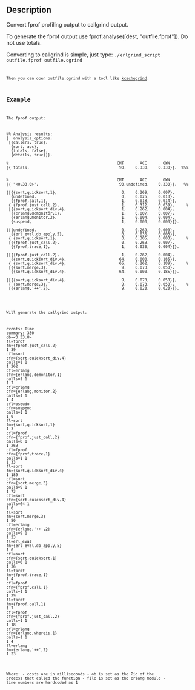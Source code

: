 [kcachegrind]: http://kcachegrind.sourceforge.net/html/Home.html

Description
-----------

Convert fprof profiling output to callgrind output.

To generate the fprof output use fprof:analyse([dest, "outfile.fprof"]). Do not use totals.

Converting to callgrind is simple, just type:
<code>./erlgrind_script outfile.fprof outfile.cgrind<code>

Then you can open outfile.cgrind with a tool like [kcachegrind][].

Example
-------

The fprof output:

<pre>
%% Analysis results:
{  analysis_options,
 [{callers, true},
  {sort, acc},
  {totals, false},
  {details, true}]}.

%                                               CNT       ACC       OWN        
[{ totals,                                       90,    0.330,    0.330}].  %%%


%                                               CNT       ACC       OWN        
[{ "<0.33.0>",                                   90,undefined,    0.330}].   %%

{[{{sort,quicksort,1},                            0,    0.269,    0.007},      
  {undefined,                                     0,    0.025,    0.018},      
  {{fprof,call,1},                                1,    0.018,    0.014}],     
 { {fprof,just_call,2},                           1,    0.312,    0.039},     %
 [{{sort,quicksort_div,4},                        1,    0.262,    0.004},      
  {{erlang,demonitor,1},                          1,    0.007,    0.007},      
  {{erlang,monitor,2},                            1,    0.004,    0.004},      
  {suspend,                                       1,    0.000,    0.000}]}.    

{[{undefined,                                     0,    0.269,    0.000},      
  {{erl_eval,do_apply,5},                         0,    0.036,    0.003}],     
 { {sort,quicksort,1},                            0,    0.305,    0.003},     %
 [{{fprof,just_call,2},                           0,    0.269,    0.007},      
  {{fprof,trace,1},                               1,    0.033,    0.004}]}.    

{[{{fprof,just_call,2},                           1,    0.262,    0.004},      
  {{sort,quicksort_div,4},                       64,    0.000,    0.185}],     
 { {sort,quicksort_div,4},                       65,    0.262,    0.189},     %
 [{{sort,merge,3},                                9,    0.073,    0.050},      
  {{sort,quicksort_div,4},                       64,    0.000,    0.185}]}.    

{[{{sort,quicksort_div,4},                        9,    0.073,    0.050}],     
 { {sort,merge,3},                                9,    0.073,    0.050},     %
 [{{erlang,'++',2},                               9,    0.023,    0.023}]}.    
 </pre>

Will generate the callgrind output: <br>

<pre>
events: Time
summary: 330
ob=<0.33.0>
fl=fprof
fn={fprof,just_call,2}
1 39
cfl=sort
cfn={sort,quicksort_div,4}
calls=1 1
1 262
cfl=erlang
cfn={erlang,demonitor,1}
calls=1 1
1 7
cfl=erlang
cfn={erlang,monitor,2}
calls=1 1
1 4
cfl=pseudo
cfn=suspend
calls=1 1
1 0
fl=sort
fn={sort,quicksort,1}
1 3
cfl=fprof
cfn={fprof,just_call,2}
calls=0 1
1 269
cfl=fprof
cfn={fprof,trace,1}
calls=1 1
1 33
fl=sort
fn={sort,quicksort_div,4}
1 189
cfl=sort
cfn={sort,merge,3}
calls=9 1
1 73
cfl=sort
cfn={sort,quicksort_div,4}
calls=64 1
1 0
fl=sort
fn={sort,merge,3}
1 50
cfl=erlang
cfn={erlang,'++',2}
calls=9 1
1 23
fl=erl_eval
fn={erl_eval,do_apply,5}
1 0
cfl=sort
cfn={sort,quicksort,1}
calls=0 1
1 36
fl=fprof
fn={fprof,trace,1}
1 4
cfl=fprof
cfn={fprof,call,1}
calls=1 1
1 29
fl=fprof
fn={fprof,call,1}
1 7
cfl=fprof
cfn={fprof,just_call,2}
calls=1 1
1 18
cfl=erlang
cfn={erlang,whereis,1}
calls=1 1
1 4
fl=erlang
fn={erlang,'++',2}
1 23
</pre>

Where:
    - costs are in milliseconds
    - ob is set as the Pid of the process that called the function
    - file is set as the erlang module
    - line numbers are hardcoded as 1
